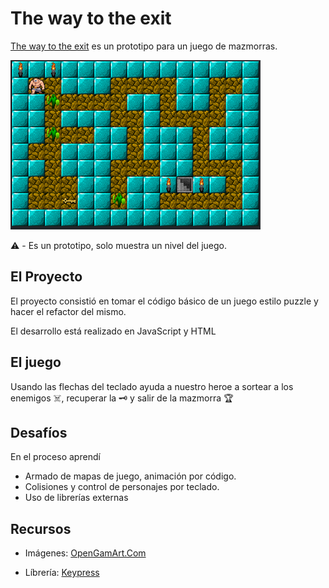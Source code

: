 # The way to the exit

[The way to the exit](https://elicasama.github.io/the_way_to_exit/) es un prototipo para un juego de mazmorras.

![Tablero](./src/assets/img/preview.png)

⚠️ - Es un prototipo, solo muestra un nivel del juego.

## El Proyecto

El proyecto consistió en tomar el código básico de un juego estilo puzzle y hacer el refactor del mismo.

El desarrollo está realizado en JavaScript y HTML  

## El juego

Usando las flechas del teclado ayuda a nuestro heroe a sortear a los enemigos ☠️, recuperar la 🗝️ y salir de la mazmorra 🏆

## Desafíos

En el proceso aprendí

- Armado de mapas de juego, animación por código.
- Colisiones y control de personajes por teclado.
- Uso de librerías externas

## Recursos

- Imágenes: [OpenGamArt.Com](https://opengameart.org/)

- Líbrería: [Keypress](https://dmauro.github.io/Keypress)
